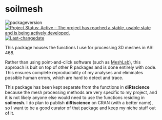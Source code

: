 
<!-- README.md is generated from README.Rmd. Please edit that file -->

# soilmesh

<!-- badges: start -->

![packageversion](https://img.shields.io/badge/Package%20version-0.0.0.9007-orange.svg?style=flat-square)
[![Project Status: Active – The project has reached a stable, usable
state and is being actively
developed.](https://www.repostatus.org/badges/latest/active.svg)](https://www.repostatus.org/#active)
[![Last-changedate](https://img.shields.io/badge/last%20change-2021--02--23-yellowgreen.svg)](/commits/master)
<!-- badges: end -->

This package houses the functions I use for processing 3D meshes in ASI
468.

Rather than using point-and-click software (such as
[MeshLab](https://www.meshlab.net/)), this approach is buit on top of
other R packages and is done entirely with code. This ensures complete
reproducibility of my analyses and eliminates possible human errors,
which are hard to detect and trace.

This package has been kept separate from the functions in
**diRtscience** because the mesh processing methods are very specific to
my project, and it is not likely anyone else would need to use the
functions residing in **soilmesh**. I do plan to publish **diRtscience**
on CRAN (with a better name), so I want to be a good curator of that
package and keep my niche stuff out of it.
